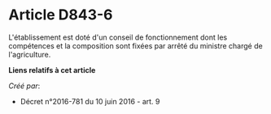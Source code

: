 # Article D843-6

L'établissement est doté d'un conseil de fonctionnement dont les compétences et la composition sont fixées par arrêté du
ministre chargé de l'agriculture.

**Liens relatifs à cet article**

_Créé par_:

  - Décret n°2016-781 du 10 juin 2016 - art. 9
